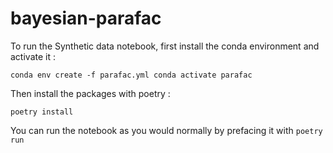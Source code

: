 # bayesian-parafac

To run the Synthetic data notebook, first install the conda environment and activate it :

`conda env create -f parafac.yml
conda activate parafac`

Then install the packages with poetry :

`poetry install`

You can run the notebook as you would normally by prefacing it with `poetry run`
